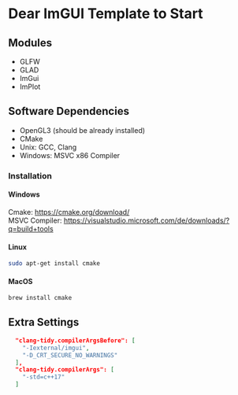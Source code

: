 # Dear ImGUI Template to Start

## Modules

- GLFW
- GLAD
- ImGui
- ImPlot

## Software Dependencies

- OpenGL3 (should be already installed)
- CMake
- Unix: GCC, Clang
- Windows: MSVC x86 Compiler

### Installation

#### Windows

Cmake: <https://cmake.org/download/>  
MSVC Compiler: <https://visualstudio.microsoft.com/de/downloads/?q=build+tools>  

#### Linux

```bash
sudo apt-get install cmake
```

#### MacOS

```bash
brew install cmake
```

## Extra Settings

```json
  "clang-tidy.compilerArgsBefore": [
    "-Iexternal/imgui",
    "-D_CRT_SECURE_NO_WARNINGS"
  ],
  "clang-tidy.compilerArgs": [
    "-std=c++17"
  ]
```
